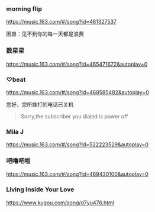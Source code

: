 ### morning flip
https://music.163.com/#/song?id=481327537

困兽：见不到你的每一天都是浪费

### 数星星
https://music.163.com/#/song?id=465471672&autoplay=0

### ♡beat
https://music.163.com/#/song?id=468585482&autoplay=0

您好，您所拨打的电话已关机
>Sorry,the subscriber you dialed is power off

### Mila J
https://music.163.com/#/song?id=522223529&autoplay=0

### 吧噜吧啦
https://music.163.com/#/song?id=469430100&autoplay=0

### Living Inside Your Love 
https://www.kugou.com/song/d7yu476.html
